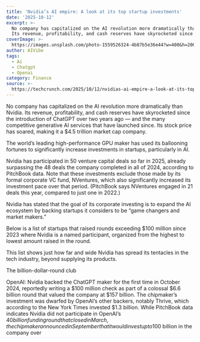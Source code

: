 ```yaml
---
title: 'Nvidia’s AI empire: A look at its top startup investments'
date: '2025-10-12'
excerpt: >-
  No company has capitalized on the AI revolution more dramatically than Nvidia.
  Its revenue, profitability, and cash reserves have skyrocketed since th...
coverImage: >-
  https://images.unsplash.com/photo-1559526324-4b87b5e36e44?w=400&h=200&fit=crop&auto=format
author: AIVibe
tags:
  - Ai
  - Chatgpt
  - Openai
category: Finance
source: >-
  https://techcrunch.com/2025/10/12/nvidias-ai-empire-a-look-at-its-top-startup-investments/
---
```

No company has capitalized on the AI revolution more dramatically than Nvidia. Its revenue, profitability, and cash reserves have skyrocketed since the introduction of ChatGPT over two years ago — and the many competitive generative AI services that have launched since. Its stock price has soared, making it a $4.5 trillion market cap company. 

The world’s leading high-performance GPU maker has used its ballooning fortunes to significantly increase investments in startups, particularly in AI. 


	
	




	
	



Nvidia has participated in 50 venture capital deals so far in 2025, already surpassing the 48 deals the company completed in all of 2024, according to PitchBook data. Note that these investments exclude those made by its formal corporate VC fund, NVentures, which also significantly increased its investment pace over that period. (PitchBook says NVentures engaged in 21 deals this year, compared to just one in 2022.)  

Nvidia has stated that the goal of its corporate investing is to expand the AI ecosystem by backing startups it considers to be “game changers and market makers.”  

Below is a list of startups that raised rounds exceeding $100 million since 2023 where Nvidia is a named participant, organized from the highest to lowest amount raised in the round. 

This list shows just how far and wide Nvidia has spread its tentacles in the tech industry, beyond supplying its products. 

The billion-dollar-round club

OpenAI: Nvidia backed the ChatGPT maker for the first time in October 2024, reportedly writing a $100 million check as part of a colossal $6.6 billion round that valued the company at $157 billion. The chipmaker’s investment was dwarfed by OpenAI’s other backers, notably Thrive, which according to the New York Times invested $1.3 billion. While PitchBook data indicates Nvidia did not participate in OpenAI’s $40 billion funding round that closed in March, the chipmaker announced in September that it would invest up to $100 billion in the company over
